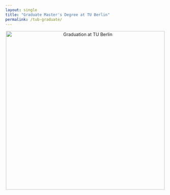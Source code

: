 ```yaml
---
layout: single
title: "Graduate Master's Degree at TU Berlin"
permalink: /tub-graduate/
---
```


<p align="center">
  <img src="https://yen010390.github.io/AIlearn.github.io/images/Thesis-TUB.jpg" alt="Graduation at TU Berlin" width="500"/>
</p>
